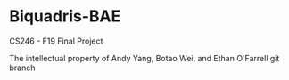 # Biquadris-BAE
CS246 - F19 Final Project

The intellectual property of Andy Yang, Botao Wei, and Ethan O'Farrell
git branch

